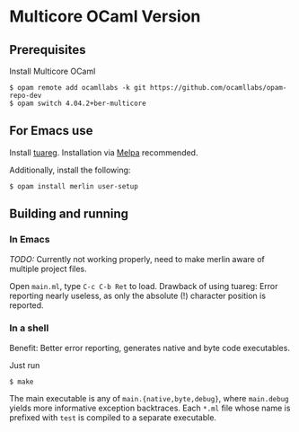 # Multicore OCaml Version

## Prerequisites

Install Multicore OCaml

```
$ opam remote add ocamllabs -k git https://github.com/ocamllabs/opam-repo-dev
$ opam switch 4.04.2+ber-multicore
```

## For Emacs use

Install [tuareg](https://github.com/ocaml/tuareg). Installation via [Melpa](https://melpa.org/)
recommended. 

Additionally, install the following:
```
$ opam install merlin user-setup 
```

## Building and running

### In Emacs

*TODO:* Currently not working properly, need to make merlin
aware of multiple project files.

Open `main.ml`, type `C-c C-b Ret` to load. 
Drawback of using tuareg: Error reporting nearly useless, as only the
absolute (!) character position is reported.

### In a shell

Benefit: Better error reporting, generates native and byte code executables.

Just run

```
$ make
```

The main executable is any of `main.{native,byte,debug}`, where `main.debug`
yields more informative exception backtraces.
Each `*.ml` file whose name is prefixed with `test` is compiled to a separate
executable. 
